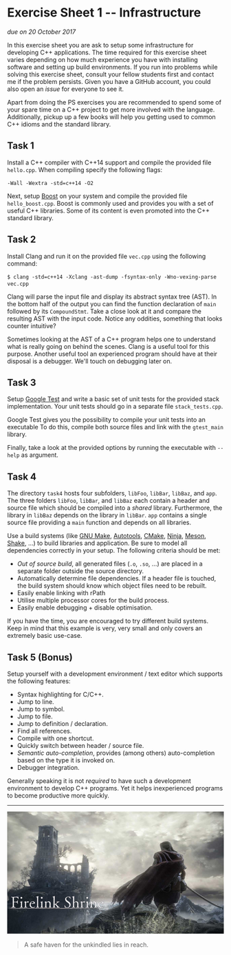 # Exercise Sheet 1 -- Infrastructure

*due on 20 October 2017*

In this exercise sheet you are ask to setup some infrastructure for developing C++ applications.
The time required for this exercise sheet varies depending on how much experience you have with installing software and setting up build environments.
If you run into problems while solving this exercise sheet, consult your fellow students first and contact me if the problem persists.
Given you have a GitHub account, you could also open an *issue* for everyone to see it.

Apart from doing the PS exercises you are recommended to spend some of your spare time on a C++ project to get more involved with the language.
Additionally, pickup up a few books will help you getting used to common C++ idioms and the standard library.

## Task 1

Install a C++ compiler with C++14 support and compile the provided file `hello.cpp`.
When compiling specify the following flags:

    -Wall -Wextra -std=c++14 -O2

Next, setup [Boost] on your system and compile the provided file `hello_boost.cpp`.
Boost is commonly used and provides you with a set of useful C++ libraries.
Some of its content is even promoted into the C++ standard library.

[Boost]: http://www.boost.org/

## Task 2

Install Clang and run it on the provided file `vec.cpp` using the following command:

    $ clang -std=c++14 -Xclang -ast-dump -fsyntax-only -Wno-vexing-parse vec.cpp

Clang will parse the input file and display its abstract syntax tree (AST).
In the bottom half of the output you can find the function declaration of `main` followed by its `CompoundStmt`.
Take a close look at it and compare the resulting AST with the input code.
Notice any oddities, something that looks counter intuitive?

Sometimes looking at the AST of a C++ program helps one to understand what is really going on behind the scenes.
Clang is a useful tool for this purpose.
Another useful tool an experienced program should have at their disposal is a debugger.
We'll touch on debugging later on.

## Task 3

Setup [Google Test] and write a basic set of unit tests for the provided stack implementation.
Your unit tests should go in a separate file `stack_tests.cpp`.

[Google Test]: (https://github.com/google/googletest)

Google Test gives you the possibility to compile your unit tests into an executable
To do this, compile both source files and link with the `gtest_main` library.

Finally, take a look at the provided options by running the executable with `--help` as argument.

## Task 4

The directory `task4` hosts four subfolders, `libFoo`, `libBar`, `libBaz`, and `app`.
The three folders `libFoo`, `libBar`, and `libBaz` each contain a header and source file which should be compiled into a *shared* library.
Furthermore, the library in `libBaz` depends on the library in `libBar`.
`app` contains a single source file providing a `main` function and depends on all libraries.

Use a build systems (like [GNU Make], [Autotools], [CMake], [Ninja], [Meson], [Shake], ...) to build libraries and application.
Be sure to model all dependencies correctly in your setup.
The following criteria should be met:

[GNU Make]: https://www.gnu.org/software/make/
[Autotools]: https://www.gnu.org/software/automake/manual/html_node/Autotools-Introduction.html
[CMake]: https://cmake.org/
[Ninja]: https://ninja-build.org/
[Meson]: http://mesonbuild.com/
[Shake]: http://shakebuild.com/

- *Out of source build*, all generated files (`.o`, `.so`, ...) are placed in a separate folder outside the source directory.
- Automatically determine file dependencies.
  If a header file is touched, the build system should know which object files need to be rebuilt.
- Easily enable linking with rPath
- Utilise multiple processor cores for the build process.
- Easily enable debugging + disable optimisation.

If you have the time, you are encouraged to try different build systems.
Keep in mind that this example is very, very small and only covers an extremely basic use-case.

## Task 5 (Bonus)

Setup yourself with a development environment / text editor which supports the following features:

- Syntax highlighting for C/C++.
- Jump to line.
- Jump to symbol.
- Jump to file.
- Jump to definition / declaration.
- Find all references.
- Compile with one shortcut.
- Quickly switch between header / source file.
- *Semantic auto-completion*, provides (among others) auto-completion based on the type it is invoked on.
- Debugger integration.

Generally speaking it is not *required* to have such a development environment to develop C++ programs.
Yet it helps inexperienced programs to become productive more quickly.

- - - - - - - - - - - - - - - - - - - - - - - - - - - - - - - - - - - - - - - -

![Firelink Shrine](../gfx/firelink_shrine.jpg)

> A safe haven for the unkindled lies in reach.
